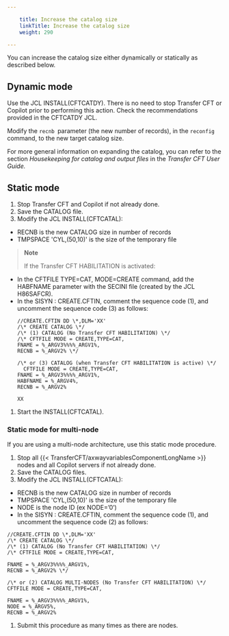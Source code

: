 ```yaml
---

    title: Increase the catalog size
    linkTitle: Increase the catalog size
    weight: 290

---
```

You can increase the catalog size either dynamically or statically as described below.

## Dynamic mode

Use the JCL INSTALL(CFTCATDY). There is no need to stop Transfer CFT or Copilot prior to performing this action. Check the recommendations provided in the CFTCATDY JCL.

Modify the <span class="code">`recnb `</span>parameter (the new number of records), in the <span class="code">`reconfig `</span>command, to the new target catalog size.

For more general information on expanding the catalog, you can refer to the section *Housekeeping for catalog and output files* in the *Transfer CFT User Guide.*

## Static mode

1. Stop Transfer CFT and Copilot if not already done.
1. Save the CATALOG file.
1. Modify the JCL INSTALL(CFTCATAL):

- RECNB is the new CATALOG size in number of records
- TMPSPACE 'CYL,(50,10)' is the size of the temporary file

> **Note**
>
> If the Transfer CFT HABILITATION is activated:

- In the CFTFILE TYPE=CAT, MODE=CREATE command, add the HABFNAME parameter with the SECINI file (created by the JCL H86SAFCR).
- In the SISYN : CREATE.CFTIN, comment the sequence code (1), and uncomment the sequence code (3) as follows:  
    ```
    //CREATE.CFTIN DD \*,DLM='XX'
    /\* CREATE CATALOG \*/
    /\* (1) CATALOG (No Transfer CFT HABILITATION) \*/
    /\* CFTFILE MODE = CREATE,TYPE=CAT,
    FNAME = %_ARGV3%%%%_ARGV1%,
    RECNB = %_ARGV2% \*/

    /\* or (3) CATALOG (when Transfer CFT HABILITATION is active) \*/
      CFTFILE MODE = CREATE,TYPE=CAT,
    FNAME = %_ARGV3%%%%_ARGV1%,
    HABFNAME = %_ARGV4%,
    RECNB = %_ARGV2%

    XX
    ```

1. Start the INSTALL(CFTCATAL).

### Static mode for multi-node

If you are using a multi-node architecture, use this static mode procedure.

1. Stop all {{< TransferCFT/axwayvariablesComponentLongName >}} nodes and all Copilot servers if not already done.
1. Save the CATALOG files.
1. Modify the JCL INSTALL(CFTCATAL):

- RECNB is the new CATALOG size in number of records
- TMPSPACE 'CYL,(50,10)' is the size of the temporary file
- NODE is the node ID (ex NODE=’0’)
- In the SISYN : CREATE.CFTIN, comment the sequence code (1), and uncomment the sequence code (2) as follows:

```
//CREATE.CFTIN DD \*,DLM='XX'
/\* CREATE CATALOG \*/
/\* (1) CATALOG (No Transfer CFT HABILITATION) \*/
/\* CFTFILE MODE = CREATE,TYPE=CAT,

FNAME = %_ARGV3%%%%_ARGV1%,
RECNB = %_ARGV2% \*/

/\* or (2) CATALOG MULTI-NODES (No Transfer CFT HABILITATION) \*/
CFTFILE MODE = CREATE,TYPE=CAT,

FNAME = %_ARGV3%%%%_ARGV1%,
NODE = %_ARGV5%,
RECNB = %_ARGV2%

```

1. Submit this procedure as many times as there are nodes.
